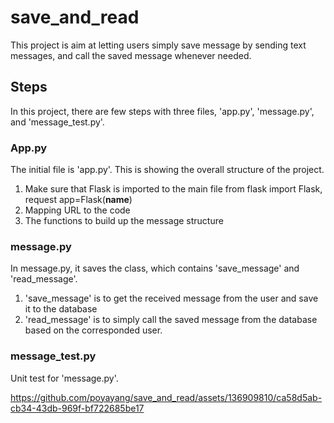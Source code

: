 # save_and_read
This project is aim at letting users simply save message by sending text messages, and call the saved message whenever needed. 

## Steps
In this project, there are few steps with three files, 'app.py', 'message.py', and 'message_test.py'. 

### App.py
The initial file is 'app.py'. This is showing the overall structure of the project. 
1. Make sure that Flask is imported to the main file from flask import Flask, request app=Flask(__name__)
2. Mapping URL to the code
3. The functions to build up the message structure

### message.py
In message.py, it saves the class, which contains 'save_message' and 'read_message'. 
1. 'save_message' is to get the received message from the user and save it to the database
2. 'read_message' is to simply call the saved message from the database based on the corresponded user.

### message_test.py
Unit test for 'message.py'. 



https://github.com/poyayang/save_and_read/assets/136909810/ca58d5ab-cb34-43db-969f-bf722685be17

